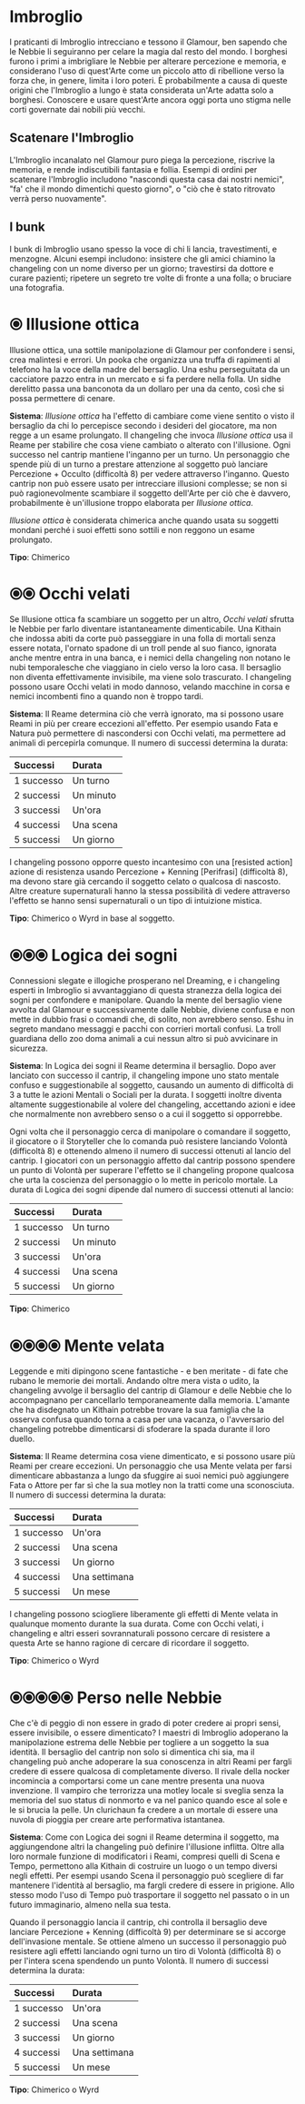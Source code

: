 # Imbroglio

I praticanti di Imbroglio intrecciano e tessono il Glamour, ben sapendo che le Nebbie li seguiranno per celare la magia dal resto del mondo. I borghesi furono i primi a imbrigliare le Nebbie per alterare percezione e memoria, e considerano l'uso di quest'Arte come un piccolo atto di ribellione verso la forza che, in genere, limita i loro poteri. È probabilmente a causa di queste origini che l'Imbroglio a lungo è stata considerata un'Arte adatta solo a borghesi. Conoscere e usare quest'Arte ancora oggi porta uno stigma nelle corti governate dai nobili più vecchi.  

## Scatenare l'Imbroglio

L'Imbroglio incanalato nel Glamour puro piega la percezione, riscrive la memoria, e rende indiscutibili fantasia e follia. Esempi di ordini per scatenare l'Imbroglio includono "nascondi questa casa dai nostri nemici", "fa' che il mondo dimentichi questo giorno", o "ciò che è stato ritrovato verrà perso nuovamente".  

## I bunk

I bunk di Imbroglio usano spesso la voce di chi li lancia, travestimenti, e menzogne. Alcuni esempi includono: insistere che gli amici chiamino la changeling con un nome diverso per un giorno; travestirsi da dottore e curare pazienti; ripetere un segreto tre volte di fronte a una folla; o bruciare una fotografia.  

# ⦿ Illusione ottica

Illusione ottica, una sottile manipolazione di Glamour per confondere i sensi, crea malintesi e errori. Un pooka che organizza una truffa di rapimenti al telefono ha la voce della madre del bersaglio. Una eshu perseguitata da un cacciatore pazzo entra in un mercato e si fa perdere nella folla. Un sidhe derelitto passa una banconota da un dollaro per una da cento, così che si possa permettere di cenare.  

**Sistema**: *Illusione ottica* ha l'effetto di cambiare come viene sentito o visto il bersaglio da chi lo percepisce secondo i desideri del giocatore, ma non regge a un esame prolungato. Il changeling che invoca *Illusione ottica* usa il Reame per stabilire che cosa viene cambiato o alterato con l'illusione. Ogni successo nel cantrip mantiene l'inganno per un turno. Un personaggio che spende più di un turno a prestare attenzione al soggetto può lanciare Percezione + Occulto (difficoltà 8) per vedere attraverso l'inganno. Questo cantrip non può essere usato per intrecciare illusioni complesse; se non si può ragionevolmente scambiare il soggetto dell'Arte per ciò che è davvero, probabilmente è un'illusione troppo elaborata per *Illusione ottica*.  

*Illusione ottica* è considerata chimerica anche quando usata su soggetti mondani perché i suoi effetti sono sottili e non reggono un esame prolungato.  

**Tipo**: Chimerico  

# ⦿⦿ Occhi velati

Se Illusione ottica fa scambiare un soggetto per un altro, *Occhi velati* sfrutta le Nebbie per farlo diventare istantaneamente dimenticabile. Una Kithain che indossa abiti da corte può passeggiare in una folla di mortali senza essere notata, l'ornato spadone di un troll pende al suo fianco, ignorata anche mentre entra in una banca, e i nemici della changeling non notano le nubi temporalesche che viaggiano in cielo verso la loro casa. Il bersaglio non diventa effettivamente invisibile, ma viene solo trascurato. I changeling possono usare Occhi velati in modo dannoso, velando macchine in corsa e nemici incombenti fino a quando non è troppo tardi.  

**Sistema**: Il Reame determina ciò che verrà ignorato, ma si possono usare Reami in più per creare eccezioni all'effetto. Per esempio usando Fata e Natura può permettere di nascondersi con Occhi velati, ma permettere ad animali di percepirla comunque. Il numero di successi determina la durata:  

| Successi   | Durata    |
|:-----------|:----------|
| 1 successo | Un turno  |
| 2 successi | Un minuto |
| 3 successi | Un'ora    |
| 4 successi | Una scena |
| 5 successi | Un giorno |  

I changeling possono opporre questo incantesimo con una [resisted action] azione di resistenza usando Percezione + Kenning [Perifrasi]  (difficoltà 8), ma devono stare già cercando il soggetto celato o qualcosa di nascosto. Altre creature supernaturali hanno la stessa possibilità di vedere attraverso l'effetto se hanno sensi supernaturali o un tipo di intuizione mistica.  

**Tipo**: Chimerico o Wyrd in base al soggetto.  

# ⦿⦿⦿ Logica dei sogni

Connessioni slegate e illogiche prosperano nel Dreaming, e i changeling esperti in Imbroglio si avvantaggiano di questa stranezza della logica dei sogni per confondere e manipolare. Quando la mente del bersaglio viene avvolta dal Glamour e successivamente dalle Nebbie, diviene confusa e non mette in dubbio frasi o comandi che, di solito, non avrebbero senso. Eshu in segreto mandano messaggi e pacchi con corrieri mortali confusi. La troll guardiana dello zoo doma animali a cui nessun altro si può avvicinare in sicurezza.  

**Sistema**: In Logica dei sogni il Reame determina il bersaglio. Dopo aver lanciato con successo il cantrip, il changeling impone uno stato mentale confuso e suggestionabile al soggetto, causando un aumento di difficoltà di 3 a tutte le azioni Mentali o Sociali per la durata. I soggetti inoltre diventa altamente suggestionabile al volere del changeling, accettando azioni e idee che normalmente non avrebbero senso o a cui il soggetto si opporrebbe.  

Ogni volta che il personaggio cerca di manipolare o comandare il soggetto, il giocatore o il Storyteller che lo comanda può resistere lanciando Volontà (difficoltà 8) e ottenendo almeno il numero di successi ottenuti al lancio del cantrip. I giocatori con un personaggio affetto dal cantrip possono spendere un punto di Volontà per superare l'effetto se il changeling propone qualcosa che urta la coscienza del personaggio o lo mette in pericolo mortale. La durata di Logica dei sogni dipende dal numero di successi ottenuti al lancio:  

| Successi   | Durata    |
|:-----------|:----------|
| 1 successo | Un turno  |
| 2 successi | Un minuto |
| 3 successi | Un'ora    |
| 4 successi | Una scena |
| 5 successi | Un giorno |  

**Tipo**: Chimerico  

# ⦿⦿⦿⦿ Mente velata

Leggende e miti dipingono scene fantastiche - e ben meritate - di fate che rubano le memorie dei mortali. Andando oltre mera vista o udito, la changeling avvolge il bersaglio del cantrip di Glamour e delle Nebbie che lo accompagnano per cancellarlo temporaneamente dalla memoria. L'amante che ha disdegnato un Kithain potrebbe trovare la sua famiglia che la osserva confusa quando torna a casa per una vacanza, o l'avversario del changeling potrebbe dimenticarsi di sfoderare la spada durante il loro duello.  

**Sistema**: Il Reame determina cosa viene dimenticato, e si possono usare più Reami per creare eccezioni. Un personaggio che usa Mente velata per farsi dimenticare abbastanza a lungo da sfuggire ai suoi nemici può aggiungere Fata o Attore per far sì che la sua motley non la tratti come una sconosciuta. Il numero di successi determina la durata: 

| Successi   | Durata        |
|:-----------|:--------------|
| 1 successo | Un'ora        |
| 2 successi | Una scena     |
| 3 successi | Un giorno     |
| 4 successi | Una settimana |
| 5 successi | Un mese       |  

I changeling possono sciogliere liberamente gli effetti di Mente velata in qualunque momento durante la sua durata. Come con Occhi velati, i changeling e altri esseri sovrannaturali possono cercare di resistere a questa Arte se hanno ragione di cercare di ricordare il soggetto.  

**Tipo**: Chimerico o Wyrd

# ⦿⦿⦿⦿⦿ Perso nelle Nebbie

Che c'è di peggio di non essere in grado di poter credere ai propri sensi, essere invisibile, o essere dimenticato? I maestri di Imbroglio adoperano la manipolazione estrema delle Nebbie per togliere a un soggetto la sua identità. Il bersaglio del cantrip non solo si dimentica chi sia, ma il changeling può anche adoperare la sua conoscenza in altri Reami per fargli credere di essere qualcosa di completamente diverso. Il rivale della nocker incomincia a comportarsi come un cane mentre presenta una nuova invenzione. Il vampiro che terrorizza una motley locale si sveglia senza la memoria del suo status di nonmorto e va nel panico quando esce al sole e le si brucia la pelle. Un clurichaun fa credere a un mortale di essere una nuvola di pioggia per creare arte performativa istantanea.  

**Sistema**: Come con Logica dei sogni il Reame determina il soggetto, ma aggiungendone altri la changeling può definire l'illusione inflitta. Oltre alla loro normale funzione di modificatori i Reami, compresi quelli di Scena e Tempo, permettono alla Kithain di costruire un luogo o un tempo diversi negli effetti. Per esempi usando Scena il personaggio può scegliere di far mantenere l'identità al bersaglio, ma fargli credere di essere in prigione. Allo stesso modo l'uso di Tempo può trasportare il soggetto nel passato o in un futuro immaginario, almeno nella sua testa.  

Quando il personaggio lancia il cantrip, chi controlla il bersaglio deve lanciare Percezione + Kenning (difficoltà 9) per determinare se si accorge dell'invasione mentale. Se ottiene almeno un successo il personaggio può resistere agli effetti lanciando ogni turno un tiro di Volontà (difficoltà 8) o per l'intera scena spendendo un punto Volontà. Il numero di successi determina la durata:  

| Successi   | Durata        |
|:-----------|:--------------|
| 1 successo | Un'ora        |
| 2 successi | Una scena     |
| 3 successi | Un giorno     |
| 4 successi | Una settimana |
| 5 successi | Un mese       |  

**Tipo**: Chimerico o Wyrd